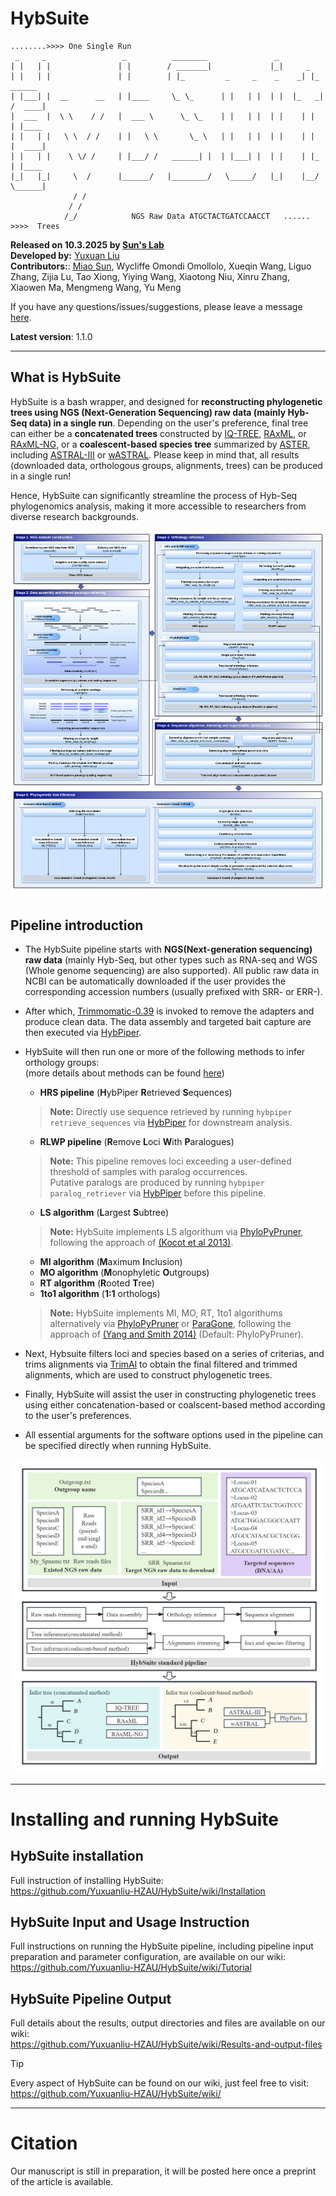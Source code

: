 # HybSuite
```
........>>>> One Single Run
 _     _                 _          ________               _    
| |   | |               | |        / _______|             |_|     _ 
| |   | |               | |        | |_         _     _    _    _| |_    ______       
| |___| |  __      __   | |____     \_ \_      | |   | |  | |  |_   _|  /  ____|   
|  ___  |  \ \    / /   |  ___ \      \_ \_    | |   | |  | |    | |    | |____   
| |   | |   \ \  / /    | |   \ \       \_ \   | |   | |  | |    | |    |  ____|
| |   | |    \ \/ /     | |___/ /   ______| |  | |___| |  | |    | |_   | |____ 
|_|   |_|     \  /      |______/   |________/   \_____/   |_|    |__/   \______|             
              / /                                    
             / /       
            /_/            NGS Raw Data ATGCTACTGATCCAACCT   ......  >>>>  Trees
```

**Released on 10.3.2025 by [Sun's Lab](https://github.com/SunLab-MiaoPu)**  
**Developed by:** [Yuxuan Liu](https://github.com/Yuxuanliu-HZAU)  
**Contributors:**: [Miao Sun](https://github.com/Cactusolo), Wycliffe Omondi Omollolo, Xueqin Wang, Liguo Zhang, Zijia Lu, Tao Xiong, Yiying Wang, Xiaotong Niu, Xinru Zhang, Xiaowen Ma, Mengmeng Wang, Yu Meng  

If you have any questions/issues/suggestions, please leave a message [here](https://github.com/Yuxuanliu-HZAU/HybSuite/issues).  

**Latest version**: 1.1.0

---

## What is HybSuite

HybSuite is a bash wrapper, and designed for **reconstructing phylogenetic trees using NGS (Next-Generation Sequencing) raw data (mainly Hyb-Seq data) in a single run**. Depending on the user's preference, final tree can either be a **concatenated trees** constructed by [IQ-TREE](https://github.com/iqtree/iqtree2), [RAxML](https://github.com/stamatak/standard-RAxML), or [RAxML-NG](https://github.com/amkozlov/raxml-ng), or a **coalescent-based species tree** summarized by [ASTER](https://github.com/chaoszhang/ASTER/tree/master), including [ASTRAL-III](https://github.com/smirarab/ASTRAL) or [wASTRAL](https://github.com/chaoszhang/ASTER/blob/master/tutorial/wastral.md). Please keep in mind that, all results (downloaded data, orthologous groups, alignments, trees) can be produced in a single run!

Hence, HybSuite can significantly streamline the process of Hyb-Seq phylogenomics analysis, making it more accessible to researchers from diverse research backgrounds.    

![](https://github.com/Yuxuanliu-HZAU/HybSuite/blob/master/images/HybSuite-workflow.png)

## Pipeline introduction

* The HybSuite pipeline starts with **NGS(Next-generation sequencing) raw data** (mainly Hyb-Seq, but other types such as RNA-seq and WGS (Whole genome sequencing) are also supported). All public raw data in NCBI can be automatically downloaded if the user provides the corresponding accession numbers (usually prefixed with SRR- or ERR-).     
* After which, [Trimmomatic-0.39](https://github.com/usadellab/Trimmomatic) is invoked to remove the adapters and produce clean data. The data assembly and targeted bait capture are then executed via [HybPiper](https://github.com/mossmatters/HybPiper).     
* HybSuite will then run one or more of the following methods to infer orthology groups:     
  (more details about methods can be found [here](https://github.com/Yuxuanliu-HZAU/HybSuite/wiki/Methods))    
  - **HRS pipeline** (**H**ybPiper **R**etrieved **S**equences)             
  > **Note:** Directly use sequence retrieved by running `hybpiper retrieve_sequences` via [HybPiper](https://github.com/mossmatters/HybPiper) for downstream analysis.    
  - **RLWP pipeline** (**R**emove **L**oci **W**ith **P**aralogues)    
  > **Note:** This pipeline removes loci exceeding a user-defined threshold of samples with paralog occurrences.    
  > Putative paralogs are produced by running `hybpiper paralog_retriever` via [HybPiper](https://github.com/mossmatters/HybPiper) before this pipeline.    
  - **LS algorithm** (**L**argest **S**ubtree)    
  > **Note:** HybSuite implements LS algorithum via [PhyloPyPruner](https://pypi.org/project/phylopypruner/), following the approach of [(Kocot et al 2013)](https://journals.sagepub.com/doi/10.4137/EBO.S12813).    
  - **MI algorithm** (**M**aximum **I**nclusion)    
  - **MO algorithm** (**M**onophyletic **O**utgroups)    
  - **RT algorithm** (**R**ooted **T**ree)    
  - **1to1 algorithm** (**1:1** orthologs)    
  > **Note:** HybSuite implements MI, MO, RT, 1to1 algorithums alternatively via [PhyloPyPruner](https://pypi.org/project/phylopypruner/) or [ParaGone](https://github.com/chrisjackson-pellicle/ParaGone), following the approach of [(Yang and Smith 2014)](https://bitbucket.org/yangya/workspace/projects/PROJ) (Default: PhyloPyPruner).   
  
     
  
* Next, Hybsuite filters loci and species based on a series of criterias, and trims alignments via [TrimAl](https://github.com/inab/trimal) to obtain the final filtered and trimmed alignments, which are used to construct phylogenetic trees.    
* Finally, HybSuite will assist the user in constructing phylogenetic trees using either concatenation-based or coalscent-based method according to the user's preferences.
* All essential arguments for the software options used in the pipeline can be specified directly when running HybSuite.

![](https://github.com/Yuxuanliu-HZAU/HybSuite/blob/main/images/HybSuite_pipeline.png)

---

# Installing and running HybSuite

## HybSuite installation
Full instruction of installing HybSuite:    
https://github.com/Yuxuanliu-HZAU/HybSuite/wiki/Installation

## HybSuite Input and Usage Instruction

Full instructions on running the HybSuite pipeline, including pipeline input preparation and parameter configuration, are available on our wiki:
https://github.com/Yuxuanliu-HZAU/HybSuite/wiki/Tutorial

## HybSuite Pipeline Output

Full details about the results, output directories and files are available on our wiki:    
https://github.com/Yuxuanliu-HZAU/HybSuite/wiki/Results-and-output-files

> [!TIP]
> Every aspect of HybSuite can be found on our wiki, just feel free to visit:    
https://github.com/Yuxuanliu-HZAU/HybSuite/wiki/

---

# Citation

Our manuscript is still in preparation, it will be posted here once a preprint of the article is available.
